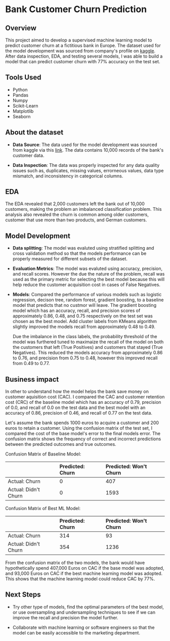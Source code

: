 # Bank Customer Churn Prediction

## Overview

This project aimed to develop a supervised machine learning model to predict customer churn at a fictitious bank in Europe. The dataset used for the model development was sourced from company's profile on [kaggle]("https://www.kaggle.com/datasets/gauravtopre/bank-customer-churn-dataset"). After data inspection, EDA, and testing several models, I was able to build a model that can predict customer churn with 77% accuracy on the test set.

## Tools Used

* Python
* Pandas
* Numpy
* Scikit-Learn
* Matplotlib
* Seaborn

## About the dataset

* **Data Source**: The data used for the model development was sourced from kaggle via this [link]("https://www.kaggle.com/datasets/gauravtopre/bank-customer-churn-dataset"). The data contains 10,000 records of the bank's customer data.

* **Data Inspection**: The data was properly inspected for any data quality issues such as, duplicates, missing values, errorneous values, data type mismatch, and inconsistency in categorical columns.

## EDA

The EDA revealed that 2,000 customers left the bank out of 10,000 customers, making the problem an imbalanced classification problem. This analysis also revealed the churn is common among older customers, customer that use more than two products, and German customers.

## Model Development

* **Data splitting**: The model was evaluted using stratified splitting and cross validation method so that the models performance can be properly measured for different subsets of the dataset.

* **Evaluation Metrics**: The model was evaluted using accuracy, precision, and recall scores. However the due the nature of the problem, recall was used as the primary metric for selecting the best model because this will help reduce the customer acquisition cost in cases of False Negatives.

* **Models**:
    Compared the performance of various models such as logistic regression, decison tree, random forest, gradient boosting, to a baseline model that predicts that no custmor will leave. The gradient boosting model which has an accuracy, recall, and precision scores of approximately 0.86, 0.48, and 0.75 respectively on the test set was chosen as the best model. Add cluster labels from KMeans algorithm slightly improved the models recall from approximately 0.48 to 0.49.

    Due the imbalance in the class labels, the probability threshold of the model was furthered tuned to maximaize the recall of the model on both the customers that left (True Positives) and customers that stayed (True Negatives). This reduced the models accuracy from approximately 0.86 to 0.76, and precision from 0.75 to 0.48, however this improved recall from 0.49 to 0.77.

## Business impact

In other to understand how the model helps the bank save money on customer aquisition cost (CAC). I compared the CAC and customer retention cost (CRC) of the baseline model which has an accuracy of 0.79, precision of 0.0, and recall of 0.0 on the test data and the best model with an accuracy of 0.86, precision of 0.46, and recall of 0.77 on the test data.

Let's assume the bank spends 1000 euros to acquire a customer and 200 euros to retain a customer. Using the confusion matrix of the test set, I compared the cost of the base model's error to the final models error. The confusion matrix shows the frequency of correct and incorrect predictions between the predicted outcomes and true outcomes.

Confusion Matrix of Baseline Model:

|                   | Predicted: Churn | Predicted: Won't Churn |
| :---------------- | :----------------- | :----------------- |
| Actual: Churn | 0 | 407 |
| Actual: Didn't Churn | 0 | 1593 |

Confusion Matrix of Best ML Model:

|                   | Predicted: Churn | Predicted: Won't Churn |
| :---------------- | :----------------- | :----------------- |
| Actual: Churn | 314 | 93 |
| Actual: Didn't Churn | 354 | 1236 |

From the confusion matrix of the two models, the bank would have hypothetically spend 407,000 Euros on CAC if the base model was adopted, and 93,000 Euros on CAC if the best machine learning model was adopted. This shows that the machine learning model could reduce CAC by 77%.

## Next Steps

* Try other type of models, find the optimal parameters of the best model, or use oversampling and undersampling techniques to see if we can improve the recall and precision the model further.


* Collaborate with machine learning or software engineers so that the model can be easily accessible to the marketing department.
